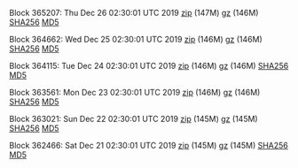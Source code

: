 Block 365207: Thu Dec 26 02:30:01 UTC 2019 [zip](https://files.01coin.io/mainnet/2019-12-26/bootstrap.dat.zip) (147M) [gz](https://files.01coin.io/mainnet/2019-12-26/bootstrap.dat.tar.gz) (146M) [SHA256](https://files.01coin.io/mainnet/2019-12-26/sha256.txt) [MD5](https://files.01coin.io/mainnet/2019-12-26/md5.txt)

Block 364662: Wed Dec 25 02:30:01 UTC 2019 [zip](https://files.01coin.io/mainnet/2019-12-25/bootstrap.dat.zip) (146M) [gz](https://files.01coin.io/mainnet/2019-12-25/bootstrap.dat.tar.gz) (146M) [SHA256](https://files.01coin.io/mainnet/2019-12-25/sha256.txt) [MD5](https://files.01coin.io/mainnet/2019-12-25/md5.txt)

Block 364115: Tue Dec 24 02:30:01 UTC 2019 [zip](https://files.01coin.io/mainnet/2019-12-24/bootstrap.dat.zip) (146M) [gz](https://files.01coin.io/mainnet/2019-12-24/bootstrap.dat.tar.gz) (146M) [SHA256](https://files.01coin.io/mainnet/2019-12-24/sha256.txt) [MD5](https://files.01coin.io/mainnet/2019-12-24/md5.txt)

Block 363561: Mon Dec 23 02:30:01 UTC 2019 [zip](https://files.01coin.io/mainnet/2019-12-23/bootstrap.dat.zip) (146M) [gz](https://files.01coin.io/mainnet/2019-12-23/bootstrap.dat.tar.gz) (146M) [SHA256](https://files.01coin.io/mainnet/2019-12-23/sha256.txt) [MD5](https://files.01coin.io/mainnet/2019-12-23/md5.txt)

Block 363021: Sun Dec 22 02:30:01 UTC 2019 [zip](https://files.01coin.io/mainnet/2019-12-22/bootstrap.dat.zip) (145M) [gz](https://files.01coin.io/mainnet/2019-12-22/bootstrap.dat.tar.gz) (145M) [SHA256](https://files.01coin.io/mainnet/2019-12-22/sha256.txt) [MD5](https://files.01coin.io/mainnet/2019-12-22/md5.txt)

Block 362466: Sat Dec 21 02:30:01 UTC 2019 [zip](https://files.01coin.io/mainnet/2019-12-21/bootstrap.dat.zip) (145M) [gz](https://files.01coin.io/mainnet/2019-12-21/bootstrap.dat.tar.gz) (145M) [SHA256](https://files.01coin.io/mainnet/2019-12-21/sha256.txt) [MD5](https://files.01coin.io/mainnet/2019-12-21/md5.txt)
